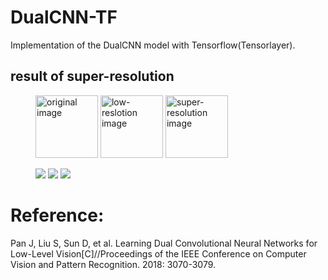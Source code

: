 # DualCNN-TF
Implementation of the DualCNN model with Tensorflow(Tensorlayer).

## result of super-resolution
<figure class="third">
    <img src="https://github.com/galad-loth/DualCNN-TF/blob/master/data/test/sr/monarch.png" title="original image" width="100" >
    <img src="https://github.com/galad-loth/DualCNN-TF/blob/master/test_result/sr/monarch.png_imglr.png" title="low-reslotion image" width="100" >
    <img src="https://github.com/galad-loth/DualCNN-TF/blob/master/test_result/sr/monarch.png_imgsr.png" title="super-resolution image" width="100" >
</figure>

<figure class="third">
    <img src="https://github.com/galad-loth/DualCNN-TF/blob/master/data/test/sr/zebra.png">
    <img src="https://github.com/galad-loth/DualCNN-TF/blob/master/test_result/sr/zebra.png_imglr.png">
    <img src="https://github.com/galad-loth/DualCNN-TF/blob/master/test_result/sr/zebra.png_imgsr.png">
</figure>


# Reference:

Pan J, Liu S, Sun D, et al. Learning Dual Convolutional Neural Networks for Low-Level Vision[C]//Proceedings of the IEEE Conference on Computer Vision and Pattern Recognition. 2018: 3070-3079.
